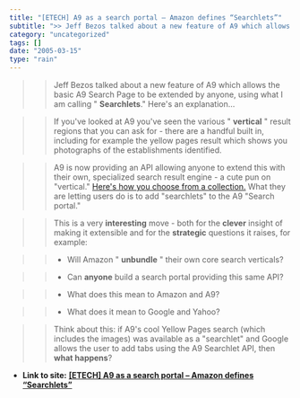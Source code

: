 ```yaml
---
title: "[ETECH] A9 as a search portal – Amazon defines “Searchlets”"
subtitle: ">> Jeff Bezos talked about a new feature of A9 which allows the basic A9"
category: "uncategorized"
tags: []
date: "2005-03-15"
type: "rain"
---
```

>>

>> Jeff Bezos talked about a new feature of A9 which allows the basic A9
Search Page to be extended by anyone, using what I am calling "
**Searchlets**." Here's an explanation…

>>

>> If you've looked at A9 you've seen the various " **vertical** " result
regions that you can ask for - there are a handful built in, including for
example the yellow pages result which shows you photographs of the
establishments identified.

>>

>> A9 is now providing an API allowing anyone to extend this with their own,
specialized search result engine - a cute pun on "vertical." [Here's how you
choose from a collection.](<http://a9.com/-/search/moreColumns.jsp>) What they
are letting users do is to add "searchlets" to the A9 "Search portal."

>>

>> This is a very **interesting** move - both for the **clever** insight of
making it extensible and for the **strategic** questions it raises, for
example:

>>

>>   * Will Amazon " **unbundle** " their own core search verticals?

>>

>>   * Can **anyone** build a search portal providing this same API?

>>

>>   * What does this mean to Amazon and A9?

>>

>>   * What does it mean to Google and Yahoo?

>>

>>

>> Think about this: if A9's cool Yellow Pages search (which includes the
images) was available as a "searchlet" and Google allows the user to add tabs
using the A9 Searchlet API, then **what happens**?


* **Link to site:** **[[ETECH] A9 as a search portal – Amazon defines “Searchlets”](None)**
